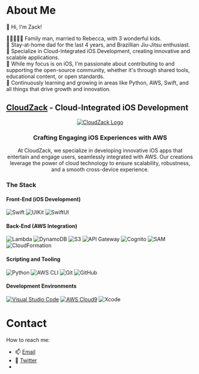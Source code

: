 # About Me

👋 Hi, I'm Zack!

👨‍👩‍👦‍👦‍👦 Family man, married to Rebecca, with 3 wonderful kids.  
💪 Stay-at-home dad for the last 4 years, and Brazillian Jiu-Jitsu enthusiast.  
📱 Specialize in Cloud-Integrated iOS Development, creating innovative and scalable applications.  
🔗 While my focus is on iOS, I'm passionate about contributing to and supporting the open-source community, whether it's through shared tools, educational content, or open standards.  
🌱 Continuously learning and growing in areas like Python, AWS, Swift, and all things that drive growth and innovation.  

## [CloudZack](https://cloudzack.com) - Cloud-Integrated iOS Development

<div align="center">

[![CloudZack Logo](https://github-images-static.s3.amazonaws.com/images/CloudZack-Logo.svg)](https://cloudzack.com)

### Crafting Engaging iOS Experiences with AWS

At CloudZack, we specialize in developing innovative iOS apps that entertain and engage users, seamlessly integrated with AWS. Our creations leverage the power of cloud technology to ensure scalability, robustness, and a smooth cross-device experience.
</div>

### The Stack

#### Front-End (iOS Development)
![Swift](https://img.shields.io/badge/Swift-FA7343?style=flat&logo=swift&logoColor=white)
![UIKit](https://img.shields.io/badge/UIKit-%2300A8F9.svg?style=flat&logo=apple&logoColor=white)
![SwiftUI](https://img.shields.io/badge/SwiftUI-5E5C5C?style=flat&logo=swift&logoColor=white)

#### Back-End (AWS Integration)
![Lambda](https://img.shields.io/badge/AWS_Lambda-FB542B?style=flat&logo=amazonaws&logoColor=white)
![DynamoDB](https://img.shields.io/badge/DynamoDB-4053D6?style=flat&logo=amazon-dynamodb&logoColor=white)
![S3](https://img.shields.io/badge/Amazon_S3-569A31?style=flat&logo=amazon-s3&logoColor=white)
![API Gateway](https://img.shields.io/badge/API%20Gateway-3E721D?style=flat&logo=amazonaws&logoColor=white)
![Cognito](https://img.shields.io/badge/Cognito-20232A?style=flat&logo=amazon&logoColor=61DAFB)
![SAM](https://img.shields.io/badge/SAM-232F3E?style=flat&logo=amazonaws&logoColor=white)
![CloudFormation](https://img.shields.io/badge/CloudFormation-232F3E?style=flat&logo=amazonaws&logoColor=white)

#### Scripting and Tooling
![Python](https://img.shields.io/badge/Python-3776AB?style=flat&logo=python&logoColor=white)
![AWS CLI](https://img.shields.io/badge/AWS_CLI-232F3E?style=flat&logo=amazonaws&logoColor=white)
![Git](https://img.shields.io/badge/Git-F05032?style=flat&logo=git&logoColor=white)
![GitHub](https://img.shields.io/badge/GitHub-181717?style=flat&logo=github&logoColor=white)

#### Development Environments
[![Visual Studio Code](https://img.shields.io/badge/VSCode-%23007ACC.svg?style=for-the-badge&logo=visual-studio-code&logoColor=white)](https://code.visualstudio.com/)
[![AWS Cloud9](https://img.shields.io/badge/AWS_Cloud9-%23F7B93E.svg?style=for-the-badge&logo=Amazon-AWS&logoColor=white)](https://aws.amazon.com/cloud9/)
![Xcode](https://img.shields.io/badge/Xcode-007ACC?style=flat&logo=xcode&logoColor=white)


# Contact

How to reach me:

* 📫 [Email](mailto:zack@cloudzack.com)
* 🐥 [Twitter](https://twitter.com/zackrylangford)
* 




<!---
zackrylangford/zackrylangford is a ✨ special ✨ repository because its `README.md` (this file) appears on your GitHub profile.
You can click the Preview link to take a look at your changes.
--->
